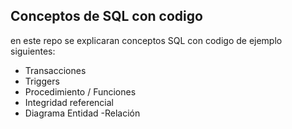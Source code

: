 ## Conceptos de SQL con codigo 
en este repo se explicaran conceptos SQL con codigo de ejemplo siguientes:

- Transacciones
- Triggers
- Procedimiento / Funciones
- Integridad referencial
- Diagrama Entidad -Relación
